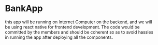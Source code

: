 # BankApp 
this app will be running on Internet Computer on the backend, and we will be using react native for frontend development. The code would be committed by the members and should be coherent so as to avoid hassles in running the app after deploying all the components.
